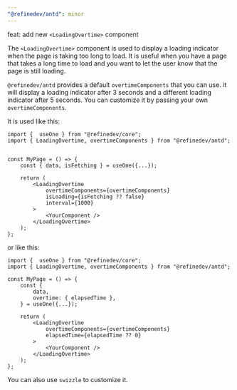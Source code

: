 ```yaml
---
"@refinedev/antd": minor
---
```


feat: add new `<LoadingOvertime>` component

The `<LoadingOvertime>` component is used to display a loading indicator when the page is taking too long to load. It is useful when you have a page that takes a long time to load and you want to let the user know that the page is still loading.

`@refinedev/antd` provides a default `overtimeComponents` that you can use. it will display a loading indicator after 3 seconds and a different loading indicator after 5 seconds. You can customize it by passing your own `overtimeComponents`.

It is used like this:

```tsx
import {  useOne } from "@refinedev/core";
import { LoadingOvertime, overtimeComponents } from "@refinedev/antd";


const MyPage = () => {
    const { data, isFetching } = useOne({...});

    return (
        <LoadingOvertime
            overtimeComponents={overtimeComponents}
            isLoading={isFetching ?? false}
            interval={1000}
        >
            <YourComponent />
        </LoadingOvertime>
    );
};
```

or like this:

```tsx
import {  useOne } from "@refinedev/core";
import { LoadingOvertime, overtimeComponents } from "@refinedev/antd";

const MyPage = () => {
    const {
        data,
        overtime: { elapsedTime },
    } = useOne({...});

    return (
        <LoadingOvertime
            overtimeComponents={overtimeComponents}
            elapsedTime={elapsedTime ?? 0}
        >
            <YourComponent />
        </LoadingOvertime>
    );
};
```

You can also use `swizzle` to customize it.

